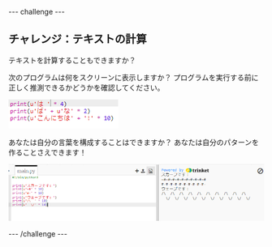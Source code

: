 \--- challenge \---

## チャレンジ：テキストの計算

テキストを計算することもできますか？

次のプログラムは何をスクリーンに表示しますか？ プログラムを実行する前に正しく推測できるかどうかを確認してください。

![スクリーンショット](images/me-text-calc.png)

あなたは自分の言葉を構成することはできますか？ あなたは自分のパターンを作ることさえできます！

![スクリーンショット](images/me-patterns.png)

\--- /challenge \---